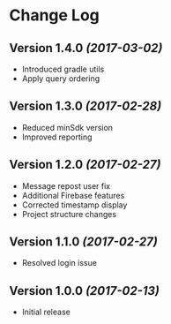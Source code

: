 Change Log
==========

Version 1.4.0 *(2017-03-02)*
----------------------------

 * Introduced gradle utils
 * Apply query ordering
 
Version 1.3.0 *(2017-02-28)*
----------------------------

 * Reduced minSdk version
 * Improved reporting
 
Version 1.2.0 *(2017-02-27)*
----------------------------

 * Message repost user fix
 * Additional Firebase features
 * Corrected timestamp display
 * Project structure changes
 
Version 1.1.0 *(2017-02-27)*
----------------------------

 * Resolved login issue
 
Version 1.0.0 *(2017-02-13)*
----------------------------

 * Initial release
